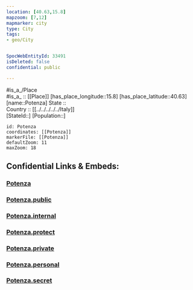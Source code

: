 ```yaml
---
location: [40.63,15.8] 
mapzoom: [7,12] 
mapmarker: city 
type: City
tags:
- geo/City


SpocWebEntityId: 33491
isDeleted: false
confidential: public

---
```

#is_a_/Place  
#is_a_ :: [[Place]] 
[has_place_longitude::15.8] 
[has_place_latitude::40.63] 
[name::Potenza] 
State ::  
Country :: [[../../../../../Italy]]  
[StateId::] 
[Population::] 



```leaflet
id: Potenza
coordinates: [[Potenza]] 
markerFile: [[Potenza]] 
defaultZoom: 11 
maxZoom: 18
```


## Confidential Links & Embeds: 

### [Potenza](/_Standards/Earth/Continent/Europe/Europe~South/Italy/regions~Italy/Basilicata/Potenza.Province/City/Potenza.md) 

### [Potenza.public](/_public/Earth/Continent/Europe/Europe~South/Italy/regions~Italy/Basilicata/Potenza.Province/City/Potenza.public.md) 

### [Potenza.internal](/_internal/Earth/Continent/Europe/Europe~South/Italy/regions~Italy/Basilicata/Potenza.Province/City/Potenza.internal.md) 

### [Potenza.protect](/_protect/Earth/Continent/Europe/Europe~South/Italy/regions~Italy/Basilicata/Potenza.Province/City/Potenza.protect.md) 

### [Potenza.private](/_private/Earth/Continent/Europe/Europe~South/Italy/regions~Italy/Basilicata/Potenza.Province/City/Potenza.private.md) 

### [Potenza.personal](/_personal/Earth/Continent/Europe/Europe~South/Italy/regions~Italy/Basilicata/Potenza.Province/City/Potenza.personal.md) 

### [Potenza.secret](/_secret/Earth/Continent/Europe/Europe~South/Italy/regions~Italy/Basilicata/Potenza.Province/City/Potenza.secret.md)

